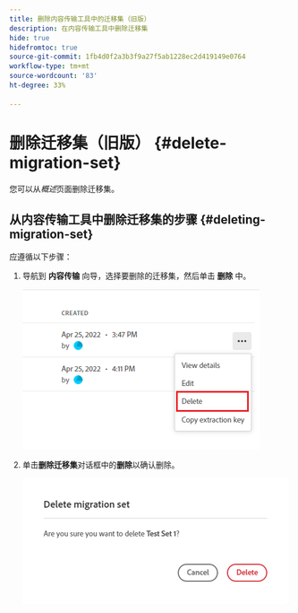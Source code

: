 ```yaml
---
title: 删除内容传输工具中的迁移集（旧版）
description: 在内容传输工具中删除迁移集
hide: true
hidefromtoc: true
source-git-commit: 1fb4d0f2a3b3f9a27f5ab1228ec2d419149e0764
workflow-type: tm+mt
source-wordcount: '83'
ht-degree: 33%

---
```


# 删除迁移集（旧版） {#delete-migration-set}

您可以从&#x200B;*概述*&#x200B;页面删除迁移集。

## 从内容传输工具中删除迁移集的步骤 {#deleting-migration-set}

应遵循以下步骤：

1. 导航到 **内容传输** 向导，选择要删除的迁移集，然后单击 **删除** 中。

   ![图像](/help/journey-migration/content-transfer-tool/assets-ctt/migration-delete1.png)

1. 单击&#x200B;**删除迁移集**&#x200B;对话框中的&#x200B;**删除**&#x200B;以确认删除。

   ![图像](/help/journey-migration/content-transfer-tool/assets-ctt/migration-delete2.png)
